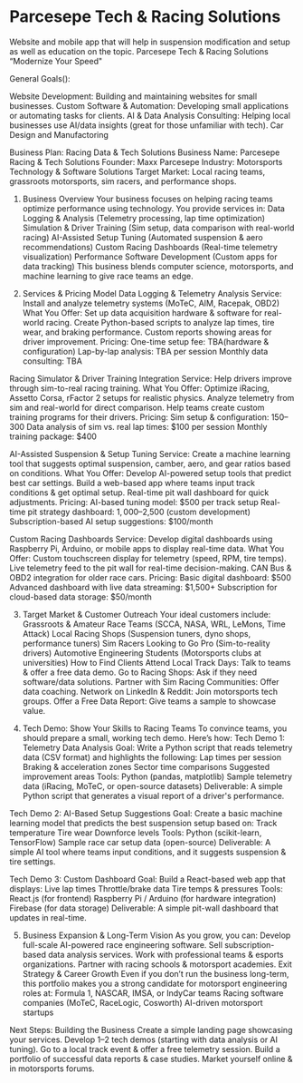 # Parcesepe Tech & Racing Solutions
Website and mobile app that will help in suspension modification and setup as well as education on the topic. 
Parcesepe Tech & Racing Solutions
“Modernize Your Speed"

General Goals(): 

Website Development: Building and maintaining websites for small businesses. 
Custom Software & Automation: Developing small applications or automating tasks for clients.
AI & Data Analysis Consulting: Helping local businesses use AI/data insights (great for those unfamiliar with tech).
Car Design and Manufactoring

Business Plan: Racing Data & Tech Solutions
Business Name: Parcesepe Racing & Tech Solutions
Founder: Maxx Parcesepe
Industry: Motorsports Technology & Software Solutions
Target Market: Local racing teams, grassroots motorsports, sim racers, and performance shops.
1. Business Overview
Your business focuses on helping racing teams optimize performance using technology. You provide services in:
Data Logging & Analysis (Telemetry processing, lap time optimization)
Simulation & Driver Training (Sim setup, data comparison with real-world racing)
AI-Assisted Setup Tuning (Automated suspension & aero recommendations)
Custom Racing Dashboards (Real-time telemetry visualization)
Performance Software Development (Custom apps for data tracking)
This business blends computer science, motorsports, and machine learning to give race teams an edge.

2. Services & Pricing Model
Data Logging & Telemetry Analysis
Service: Install and analyze telemetry systems (MoTeC, AIM, Racepak, OBD2)
What You Offer:
Set up data acquisition hardware & software for real-world racing.
Create Python-based scripts to analyze lap times, tire wear, and braking performance.
Custom reports showing areas for driver improvement.
Pricing:
One-time setup fee: TBA(hardware & configuration)
Lap-by-lap analysis: TBA per session
Monthly data consulting: TBA 

Racing Simulator & Driver Training Integration
Service: Help drivers improve through sim-to-real racing training.
What You Offer:
Optimize iRacing, Assetto Corsa, rFactor 2 setups for realistic physics.
Analyze telemetry from sim and real-world for direct comparison.
Help teams create custom training programs for their drivers.
Pricing:
Sim setup & configuration: $150–$300
Data analysis of sim vs. real lap times: $100 per session
Monthly training package: $400



AI-Assisted Suspension & Setup Tuning
Service: Create a machine learning tool that suggests optimal suspension, camber, aero, and gear ratios based on conditions.
What You Offer:
Develop AI-powered setup tools that predict best car settings.
Build a web-based app where teams input track conditions & get optimal setup.
Real-time pit wall dashboard for quick adjustments.
Pricing:
AI-based tuning model: $500 per track setup
Real-time pit strategy dashboard: $1,000–$2,500 (custom development)
Subscription-based AI setup suggestions: $100/month

Custom Racing Dashboards
Service: Develop digital dashboards using Raspberry Pi, Arduino, or mobile apps to display real-time data.
What You Offer:
Custom touchscreen display for telemetry (speed, RPM, tire temps).
Live telemetry feed to the pit wall for real-time decision-making.
CAN Bus & OBD2 integration for older race cars.
Pricing:
Basic digital dashboard: $500
Advanced dashboard with live data streaming: $1,500+
Subscription for cloud-based data storage: $50/month



3. Target Market & Customer Outreach
Your ideal customers include:
Grassroots & Amateur Race Teams (SCCA, NASA, WRL, LeMons, Time Attack)
Local Racing Shops (Suspension tuners, dyno shops, performance tuners)
Sim Racers Looking to Go Pro (Sim-to-reality drivers)
Automotive Engineering Students (Motorsports clubs at universities)
How to Find Clients
Attend Local Track Days: Talk to teams & offer a free data demo.
Go to Racing Shops: Ask if they need software/data solutions.
Partner with Sim Racing Communities: Offer data coaching.
Network on LinkedIn & Reddit: Join motorsports tech groups.
Offer a Free Data Report: Give teams a sample to showcase value.

4. Tech Demo: Show Your Skills to Racing Teams
To convince teams, you should prepare a small, working tech demo. Here’s how:
Tech Demo 1: Telemetry Data Analysis
Goal: Write a Python script that reads telemetry data (CSV format) and highlights the following:
Lap times per session
Braking & acceleration zones
Sector time comparisons
Suggested improvement areas
Tools:
Python (pandas, matplotlib)
Sample telemetry data (iRacing, MoTeC, or open-source datasets)
Deliverable: A simple Python script that generates a visual report of a driver's performance.

Tech Demo 2: AI-Based Setup Suggestions
Goal: Create a basic machine learning model that predicts the best suspension setup based on:
Track temperature
Tire wear
Downforce levels
Tools:
Python (scikit-learn, TensorFlow)
Sample race car setup data (open-source)
Deliverable: A simple AI tool where teams input conditions, and it suggests suspension & tire settings.

Tech Demo 3: Custom Dashboard
Goal: Build a React-based web app that displays:
Live lap times
Throttle/brake data
Tire temps & pressures
Tools:
React.js (for frontend)
Raspberry Pi / Arduino (for hardware integration)
Firebase (for data storage)
Deliverable: A simple pit-wall dashboard that updates in real-time.


5. Business Expansion & Long-Term Vision
As you grow, you can:
Develop full-scale AI-powered race engineering software.
Sell subscription-based data analysis services.
Work with professional teams & esports organizations.
Partner with racing schools & motorsport academies.
Exit Strategy & Career Growth
Even if you don’t run the business long-term, this portfolio makes you a strong candidate for motorsport engineering roles at:
Formula 1, NASCAR, IMSA, or IndyCar teams
Racing software companies (MoTeC, RaceLogic, Cosworth)
AI-driven motorsport startups

Next Steps: Building the Business
Create a simple landing page showcasing your services.
Develop 1–2 tech demos (starting with data analysis or AI tuning).
Go to a local track event & offer a free telemetry session.
Build a portfolio of successful data reports & case studies.
Market yourself online & in motorsports forums.
